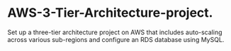 # AWS-3-Tier-Architecture-project.
Set up a three-tier architecture project on AWS that includes auto-scaling across various sub-regions and configure an RDS database using MySQL.
